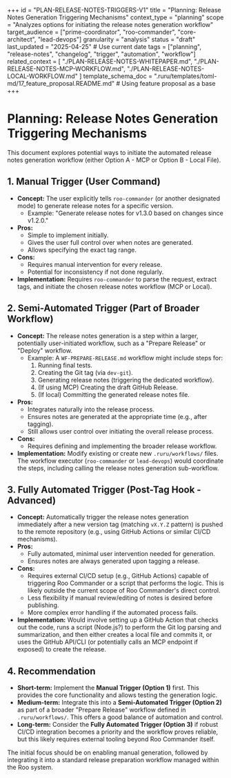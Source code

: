 +++
id = "PLAN-RELEASE-NOTES-TRIGGERS-V1"
title = "Planning: Release Notes Generation Triggering Mechanisms"
context_type = "planning"
scope = "Analyzes options for initiating the release notes generation workflow"
target_audience = ["prime-coordinator", "roo-commander", "core-architect", "lead-devops"]
granularity = "analysis"
status = "draft"
last_updated = "2025-04-25" # Use current date
tags = ["planning", "release-notes", "changelog", "trigger", "automation", "workflow"]
related_context = [
    "./PLAN-RELEASE-NOTES-WHITEPAPER.md",
    "./PLAN-RELEASE-NOTES-MCP-WORKFLOW.md",
    "./PLAN-RELEASE-NOTES-LOCAL-WORKFLOW.md"
    ]
template_schema_doc = ".ruru/templates/toml-md/17_feature_proposal.README.md" # Using feature proposal as a base
+++

# Planning: Release Notes Generation Triggering Mechanisms

This document explores potential ways to initiate the automated release notes generation workflow (either Option A - MCP or Option B - Local File).

## 1. Manual Trigger (User Command)

*   **Concept:** The user explicitly tells `roo-commander` (or another designated mode) to generate release notes for a specific version.
    *   Example: "Generate release notes for v1.3.0 based on changes since v1.2.0."
*   **Pros:**
    *   Simple to implement initially.
    *   Gives the user full control over when notes are generated.
    *   Allows specifying the exact tag range.
*   **Cons:**
    *   Requires manual intervention for every release.
    *   Potential for inconsistency if not done regularly.
*   **Implementation:** Requires `roo-commander` to parse the request, extract tags, and initiate the chosen release notes workflow (MCP or Local).

## 2. Semi-Automated Trigger (Part of Broader Workflow)

*   **Concept:** The release notes generation is a step within a larger, potentially user-initiated workflow, such as a "Prepare Release" or "Deploy" workflow.
    *   Example: A `WF-PREPARE-RELEASE.md` workflow might include steps for:
        1.  Running final tests.
        2.  Creating the Git tag (via `dev-git`).
        3.  Generating release notes (triggering the dedicated workflow).
        4.  (If using MCP) Creating the draft GitHub Release.
        5.  (If local) Committing the generated release notes file.
*   **Pros:**
    *   Integrates naturally into the release process.
    *   Ensures notes are generated at the appropriate time (e.g., after tagging).
    *   Still allows user control over initiating the overall release process.
*   **Cons:**
    *   Requires defining and implementing the broader release workflow.
*   **Implementation:** Modify existing or create new `.ruru/workflows/` files. The workflow executor (`roo-commander` or `lead-devops`) would coordinate the steps, including calling the release notes generation sub-workflow.

## 3. Fully Automated Trigger (Post-Tag Hook - Advanced)

*   **Concept:** Automatically trigger the release notes generation immediately after a new version tag (matching `vX.Y.Z` pattern) is pushed to the remote repository (e.g., using GitHub Actions or similar CI/CD mechanisms).
*   **Pros:**
    *   Fully automated, minimal user intervention needed for generation.
    *   Ensures notes are always generated upon tagging a release.
*   **Cons:**
    *   Requires external CI/CD setup (e.g., GitHub Actions) capable of triggering Roo Commander or a script that performs the logic. This is likely outside the current scope of Roo Commander's direct control.
    *   Less flexibility if manual review/editing of notes is desired before publishing.
    *   More complex error handling if the automated process fails.
*   **Implementation:** Would involve setting up a GitHub Action that checks out the code, runs a script (Node.js?) to perform the Git log parsing and summarization, and then either creates a local file and commits it, or uses the GitHub API/CLI (or potentially calls an MCP endpoint if exposed) to create the release.

## 4. Recommendation

*   **Short-term:** Implement the **Manual Trigger (Option 1)** first. This provides the core functionality and allows testing the generation logic.
*   **Medium-term:** Integrate this into a **Semi-Automated Trigger (Option 2)** as part of a broader "Prepare Release" workflow defined in `.ruru/workflows/`. This offers a good balance of automation and control.
*   **Long-term:** Consider the **Fully Automated Trigger (Option 3)** if robust CI/CD integration becomes a priority and the workflow proves reliable, but this likely requires external tooling beyond Roo Commander itself.

The initial focus should be on enabling manual generation, followed by integrating it into a standard release preparation workflow managed within the Roo system.
